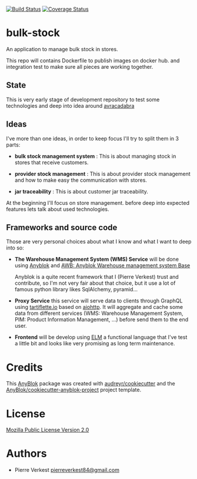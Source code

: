 [![Build Status](https://travis-ci.org/avracadabra/bulk-stock.svg?branch=master)](https://travis-ci.org/avracadabra/bulk-stock)
[![Coverage Status](https://coveralls.io/repos/github/avracadabra/bulk-stock/badge.svg?branch=master)](https://coveralls.io/github/avracadabra/bulk-stock?branch=master)

# bulk-stock

An application to manage bulk stock in stores.

This repo will contains Dockerfile to publish images on docker hub. and
integration test to make sure all pieces are working together.

## State

This is very early stage of development repository to test
some technologies and deep into idea around
[avracadabra](https://www.avracadabra.fr/)

## Ideas

I've more than one ideas, in order to keep focus
I'll try to split them in 3 parts:

- **bulk stock management system**
  : This is about managing stock in stores that receive
  customers.

- **provider stock management**
  : This is about provider stock management and how to
  make easy the communication with stores.

- **jar traceability**
  : This is about customer jar traceability.

At the beginning I'll focus on store management. before deep into
expected features lets talk about used technologies.

## Frameworks and source code

Those are very personal choices about what I know and what
I want to deep into so:

- **The Warehouse Management System (WMS) Service** will be done using
  [Anyblok](https://github.com/AnyBlok/AnyBlok) and [AWB: Anyblok Warehouse
  management system Base](https://github.com/AnyBlok/anyblok_wms_base)

  Anyblok is a quite recent framework that I (Pierre Verkest) trust and
  contribute, so I'm not very fair about that choice, but it use a lot of
  famous python library likes SqlAlchemy, pyramid...

- **Proxy Service** this service will serve data to clients through
  GraphQL using [tartiflette.io](https://tartiflette.io/) based on
  [aiohttp](https://aiohttp.readthedocs.io/en/stable/). It will aggregate and
  cache some data from different services (WMS: Warehouse Management System,
  PIM: Product Information Management, ...) before send them to the end user.

- **Frontend** will be develop using [ELM](https://elm-lang.org/) a functional
  language that I've test a little bit and looks like very promising as long
  term maintenance.

# Credits

This [AnyBlok][anyblok] package was created with
[audreyr/cookiecutter][cookiecutter] and the
[AnyBlok/cookiecutter-anyblok-project][cookiecutter-anyblok] project template.

# License

[Mozilla Public License Version 2.0](http://mozilla.org/MPL/2.0/)

# Authors

- Pierre Verkest <pierreverkest84@gmail.com>

[anyblok]: https://github.com/AnyBlok/AnyBlok
[cookiecutter-anyblok]: https://github.com/Anyblok/cookiecutter-anyblok-project
[cookiecutter]: https://github.com/audreyr/cookiecutter

